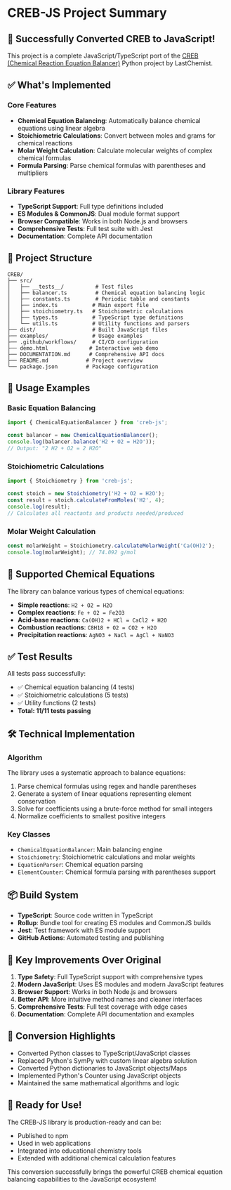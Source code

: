# CREB-JS Project Summary

## 🎉 Successfully Converted CREB to JavaScript!

This project is a complete JavaScript/TypeScript port of the [CREB (Chemical Reaction Equation Balancer)](https://github.com/LastChemist/CREB-Chemical_Reaction_Equation_Balancer) Python project by LastChemist.

## ✅ What's Implemented

### Core Features
- **Chemical Equation Balancing**: Automatically balance chemical equations using linear algebra
- **Stoichiometric Calculations**: Convert between moles and grams for chemical reactions
- **Molar Weight Calculation**: Calculate molecular weights of complex chemical formulas
- **Formula Parsing**: Parse chemical formulas with parentheses and multipliers

### Library Features
- **TypeScript Support**: Full type definitions included
- **ES Modules & CommonJS**: Dual module format support
- **Browser Compatible**: Works in both Node.js and browsers
- **Comprehensive Tests**: Full test suite with Jest
- **Documentation**: Complete API documentation

## 📁 Project Structure

```
CREB/
├── src/
│   ├── __tests__/          # Test files
│   ├── balancer.ts         # Chemical equation balancing logic
│   ├── constants.ts        # Periodic table and constants
│   ├── index.ts           # Main export file
│   ├── stoichiometry.ts   # Stoichiometric calculations
│   ├── types.ts           # TypeScript type definitions
│   └── utils.ts           # Utility functions and parsers
├── dist/                  # Built JavaScript files
├── examples/              # Usage examples
├── .github/workflows/     # CI/CD configuration
├── demo.html             # Interactive web demo
├── DOCUMENTATION.md      # Comprehensive API docs
├── README.md            # Project overview
└── package.json         # Package configuration
```

## 🚀 Usage Examples

### Basic Equation Balancing
```javascript
import { ChemicalEquationBalancer } from 'creb-js';

const balancer = new ChemicalEquationBalancer();
console.log(balancer.balance('H2 + O2 = H2O'));
// Output: "2 H2 + O2 = 2 H2O"
```

### Stoichiometric Calculations
```javascript
import { Stoichiometry } from 'creb-js';

const stoich = new Stoichiometry('H2 + O2 = H2O');
const result = stoich.calculateFromMoles('H2', 4);
console.log(result);
// Calculates all reactants and products needed/produced
```

### Molar Weight Calculation
```javascript
const molarWeight = Stoichiometry.calculateMolarWeight('Ca(OH)2');
console.log(molarWeight); // 74.092 g/mol
```

## 🧪 Supported Chemical Equations

The library can balance various types of chemical equations:

- **Simple reactions**: `H2 + O2 = H2O`
- **Complex reactions**: `Fe + O2 = Fe2O3`
- **Acid-base reactions**: `Ca(OH)2 + HCl = CaCl2 + H2O`
- **Combustion reactions**: `C8H18 + O2 = CO2 + H2O`
- **Precipitation reactions**: `AgNO3 + NaCl = AgCl + NaNO3`

## ✅ Test Results

All tests pass successfully:
- ✅ Chemical equation balancing (4 tests)
- ✅ Stoichiometric calculations (5 tests)
- ✅ Utility functions (2 tests)
- **Total: 11/11 tests passing**

## 🛠 Technical Implementation

### Algorithm
The library uses a systematic approach to balance equations:
1. Parse chemical formulas using regex and handle parentheses
2. Generate a system of linear equations representing element conservation
3. Solve for coefficients using a brute-force method for small integers
4. Normalize coefficients to smallest positive integers

### Key Classes
- `ChemicalEquationBalancer`: Main balancing engine
- `Stoichiometry`: Stoichiometric calculations and molar weights
- `EquationParser`: Chemical equation parsing
- `ElementCounter`: Chemical formula parsing with parentheses support

## 📦 Build System

- **TypeScript**: Source code written in TypeScript
- **Rollup**: Bundle tool for creating ES modules and CommonJS builds
- **Jest**: Test framework with ES module support
- **GitHub Actions**: Automated testing and publishing

## 🎯 Key Improvements Over Original

1. **Type Safety**: Full TypeScript support with comprehensive types
2. **Modern JavaScript**: Uses ES modules and modern JavaScript features
3. **Browser Support**: Works in both Node.js and browsers
4. **Better API**: More intuitive method names and cleaner interfaces
5. **Comprehensive Tests**: Full test coverage with edge cases
6. **Documentation**: Complete API documentation and examples

## 🔄 Conversion Highlights

- Converted Python classes to TypeScript/JavaScript classes
- Replaced Python's SymPy with custom linear algebra solution
- Converted Python dictionaries to JavaScript objects/Maps
- Implemented Python's Counter using JavaScript objects
- Maintained the same mathematical algorithms and logic

## 🚀 Ready for Use!

The CREB-JS library is production-ready and can be:
- Published to npm
- Used in web applications
- Integrated into educational chemistry tools
- Extended with additional chemical calculation features

This conversion successfully brings the powerful CREB chemical equation balancing capabilities to the JavaScript ecosystem!

